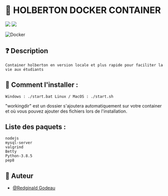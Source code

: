 # 🐋  HOLBERTON DOCKER CONTAINER
<p><img src="https://img.shields.io/badge/Linux-FCC624?style=for-the-badge&logo=linux&logoColor=black">
<img src="https://img.shields.io/badge/Ubuntu-E95420?style=for-the-badge&logo=ubuntu&logoColor=white"><p>

![Docker](https://img.shields.io/badge/docker-%230db7ed.svg?style=for-the-badge&logo=docker&logoColor=white)

## ❓ Description
    Container holberton en version locale et plus rapide pour faciliter la vie aux étudiants

## 📝 Comment l'installer :
``
    Windows :
        ./start.bat
    Linux / MacOS :
        ./start.sh
``

"workingdir" est un dossier s'ajoutera automatiquement sur votre container et où vous pouvez ajouter des fichiers lors de l'installation.

## Liste des paquets :
    nodejs
    mysql-server
    valgrind
    Betty
    Python-3.8.5
    pep8

## 👦 Auteur

- [@Redginald Godeau](https://github.com/RedginaldGodeau)
